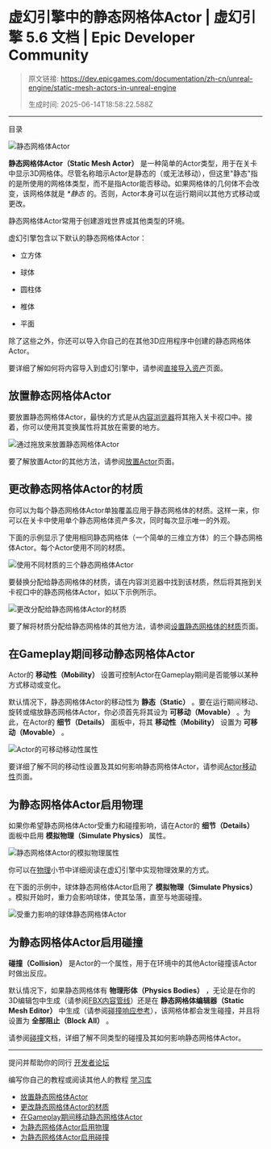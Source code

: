 # 虚幻引擎中的静态网格体Actor | 虚幻引擎 5.6 文档 | Epic Developer Community

> 原文链接: https://dev.epicgames.com/documentation/zh-cn/unreal-engine/static-mesh-actors-in-unreal-engine
> 
> 生成时间: 2025-06-14T18:58:22.588Z

---

目录

![静态网格体Actor](https://dev.epicgames.com/community/api/documentation/image/4b675fbe-33f5-467c-b62a-cb195329f98a?resizing_type=fill&width=1920&height=335)

**静态网格体Actor（Static Mesh Actor）** 是一种简单的Actor类型，用于在关卡中显示3D网格体。尽管名称暗示Actor是静态的（或无法移动），但这里"静态"指的是所使用的网格体类型，而不是指Actor能否移动。如果网格体的几何体不会改变，该网格体就是 *\*静态* 的。否则，Actor本身可以在运行期间以其他方式移动或更改。

静态网格体Actor常用于创建游戏世界或其他类型的环境。

虚幻引擎包含以下默认的静态网格体Actor：

-   立方体
    
-   球体
    
-   圆柱体
    
-   椎体
    
-   平面
    

除了这些之外，你还可以导入你自己的在其他3D应用程序中创建的静态网格体Actor。

要详细了解如何将内容导入到虚幻引擎中，请参阅[直接导入资产](/documentation/zh-cn/unreal-engine/importing-assets-directly-into-unreal-engine)页面。

## 放置静态网格体Actor

要放置静态网格体Actor，最快的方式是从[内容浏览器](/documentation/zh-cn/unreal-engine/content-browser-in-unreal-engine)将其拖入关卡视口中。接着，你可以使用其变换属性将其放在需要的地方。

![通过拖放来放置静态网格体Actor](https://d1iv7db44yhgxn.cloudfront.net/documentation/images/f9da6b9d-dc6a-4414-86ce-93ca1c8036c2/placing-a-static-mesh-actor.gif)

要了解放置Actor的其他方法，请参阅[放置Actor](/documentation/zh-cn/unreal-engine/placing-actors-in-unreal-engine)页面。

## 更改静态网格体Actor的材质

你可以为每个静态网格体Actor单独覆盖应用于静态网格体的材质。这样一来，你可以在关卡中使用单个静态网格体资产多次，同时每次显示唯一的外观。

下面的示例显示了使用相同静态网格体（一个简单的三维立方体）的三个静态网格体Actor。每个Actor使用不同的材质。

![使用不同材质的三个静态网格体Actor](https://d1iv7db44yhgxn.cloudfront.net/documentation/images/b5acf415-3cfd-437f-9b8d-8164abce1150/cubes.png)

要替换分配给静态网格体的材质，请在内容浏览器中找到该材质，然后将其拖到关卡视口中的静态网格体Actor，如以下示例所示。

![更改分配给静态网格体Actor的材质](https://d1iv7db44yhgxn.cloudfront.net/documentation/images/f8ad03a4-8a0e-423f-bdb7-ae2929a77d9f/assigning-material-to-static-mesh.gif)

要了解将材质分配给静态网格体的其他方法，请参阅[设置静态网格体的材质](/documentation/zh-cn/unreal-engine/using-materials-with-static-meshes-in-unreal-engine)页面。

## 在Gameplay期间移动静态网格体Actor

Actor的 **移动性（Mobility）** 设置可控制Actor在Gameplay期间是否能够以某种方式移动或变化。

默认情况下，静态网格体Actor的移动性为 **静态（Static）** 。要在运行期间移动、旋转或缩放静态网格体Actor，你必须首先将其设为 **可移动（Movable）** 。为此，在Actor的 **细节（Details）** 面板中，将其 **移动性（Mobility）** 设置为 **可移动（Movable）** 。

![Actor的可移动移动性属性](https://d1iv7db44yhgxn.cloudfront.net/documentation/images/925cd6ac-eea5-4637-9839-90f67f0217b6/actor-mobility-movable.png)

要详细了解不同的移动性设置及其如何影响静态网格体Actor，请参阅[Actor移动性](/documentation/zh-cn/unreal-engine/actor-mobility-in-unreal-engine)页面。

## 为静态网格体Actor启用物理

如果你希望静态网格体Actor受重力和碰撞影响，请在Actor的 **细节（Details）** 面板中启用 **模拟物理（Simulate Physics）** 属性。

![静态网格体Actor的模拟物理属性](https://d1iv7db44yhgxn.cloudfront.net/documentation/images/b09d82b8-2b5d-4e32-b319-63f094e135b9/simulate-physics-property.png)

你可以在[物理](/documentation/zh-cn/unreal-engine/physics-in-unreal-engine)小节中详细阅读在虚幻引擎中实现物理效果的方式。

在下面的示例中，球体静态网格体Actor启用了 **模拟物理（Simulate Physics）** 。模拟开始时，重力会影响球体，使其坠落，直至与地面碰撞。

![受重力影响的球体静态网格体Actor](https://d1iv7db44yhgxn.cloudfront.net/documentation/images/cf66b73c-ccd8-4958-b0f3-2b3d6e079887/sphere-falling.gif)

## 为静态网格体Actor启用碰撞

**碰撞（Collision）** 是Actor的一个属性，用于在环境中的其他Actor碰撞该Actor时做出反应。

默认情况下，如果静态网格体有 **物理形体（Physics Bodies）** ，无论是在你的3D编辑包中生成（请参阅[FBX内容管线](/documentation/zh-cn/unreal-engine/fbx-content-pipeline)）还是在 **静态网格体编辑器（Static Mesh Editor）** 中生成（请参阅[碰撞响应参考](/documentation/zh-cn/unreal-engine/collision-response-reference-in-unreal-engine)），该网格体都会发生碰撞，并且将设置为 **全部阻止（Block All）** 。

请参阅[碰撞](/documentation/zh-cn/unreal-engine/collision-in-unreal-engine)文档，详细了解不同类型的碰撞及其如何影响静态网格体Actor。

* * *

提问并帮助你的同行 [开发者论坛](https://forums.unrealengine.com/categories?tag=unreal-engine)

编写你自己的教程或阅读其他人的教程 [学习库](https://dev.epicgames.com/community/unreal-engine/learning)

-   [放置静态网格体Actor](/documentation/zh-cn/unreal-engine/static-mesh-actors-in-unreal-engine#%E6%94%BE%E7%BD%AE%E9%9D%99%E6%80%81%E7%BD%91%E6%A0%BC%E4%BD%93actor)
-   [更改静态网格体Actor的材质](/documentation/zh-cn/unreal-engine/static-mesh-actors-in-unreal-engine#%E6%9B%B4%E6%94%B9%E9%9D%99%E6%80%81%E7%BD%91%E6%A0%BC%E4%BD%93actor%E7%9A%84%E6%9D%90%E8%B4%A8)
-   [在Gameplay期间移动静态网格体Actor](/documentation/zh-cn/unreal-engine/static-mesh-actors-in-unreal-engine#%E5%9C%A8gameplay%E6%9C%9F%E9%97%B4%E7%A7%BB%E5%8A%A8%E9%9D%99%E6%80%81%E7%BD%91%E6%A0%BC%E4%BD%93actor)
-   [为静态网格体Actor启用物理](/documentation/zh-cn/unreal-engine/static-mesh-actors-in-unreal-engine#%E4%B8%BA%E9%9D%99%E6%80%81%E7%BD%91%E6%A0%BC%E4%BD%93actor%E5%90%AF%E7%94%A8%E7%89%A9%E7%90%86)
-   [为静态网格体Actor启用碰撞](/documentation/zh-cn/unreal-engine/static-mesh-actors-in-unreal-engine#%E4%B8%BA%E9%9D%99%E6%80%81%E7%BD%91%E6%A0%BC%E4%BD%93actor%E5%90%AF%E7%94%A8%E7%A2%B0%E6%92%9E)